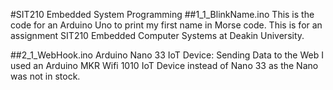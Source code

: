 #SIT210 Embedded  System Programming 
##1_1_BlinkName.ino
This is the code for an Arduino Uno to print my first name in Morse code.
This is for an assignment SIT210 Embedded Computer Systems at Deakin University.

##2_1_WebHook.ino
Arduino Nano 33 IoT Device: Sending Data to the Web
I used an Arduino MKR Wifi 1010 IoT Device instead of Nano 33 as the Nano was not in stock.


